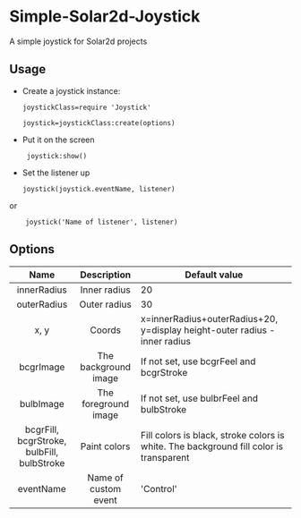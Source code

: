 # Simple-Solar2d-Joystick
A simple joystick for Solar2d projects
## Usage
+ Create a joystick instance:

      joystickClass=require 'Joystick'  
    
      joystick=joystickClass:create(options)
 + Put it on the screen
 
        joystick:show()
 +  Set the listener up

        joystick(joystick.eventName, listener)
        
 or
 
        joystick('Name of listener', listener)
## Options

| Name | Description | Default value |
| :------:| :-----: | ------ |
| innerRadius | Inner radius  | 20 |
| outerRadius | Outer radius  | 30 |
| x, y | Coords | x=innerRadius+outerRadius+20, y=display height-outer radius - inner radius |
| bcgrImagе | The background image | If not set, use  bcgrFeel and bcgrStroke |
| bulbImage | The foreground image | If not set, use  bulbrFeel and bulbStroke |
| bcgrFill, bcgrStroke, bulbFill, bulbStroke | Paint colors | Fill colors is black, stroke colors is white. The background fill color is transparent |
| eventName | Name of custom event | 'Control' |
